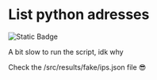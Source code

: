 # List python adresses 
![Static Badge](https://img.shields.io/badge/On%20Date-True-green?style=plastic&logoColor=blue)

A bit slow to run the script, idk why

 Check the /src/results/fake/ips.json file 😎
